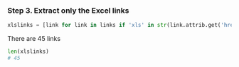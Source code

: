 

### Step 3. Extract only the Excel links

~~~py
xlslinks = [link for link in links if 'xls' in str(link.attrib.get('href'))]
~~~


There are 45 links

~~~py
len(xlslinks)
# 45
~~~
